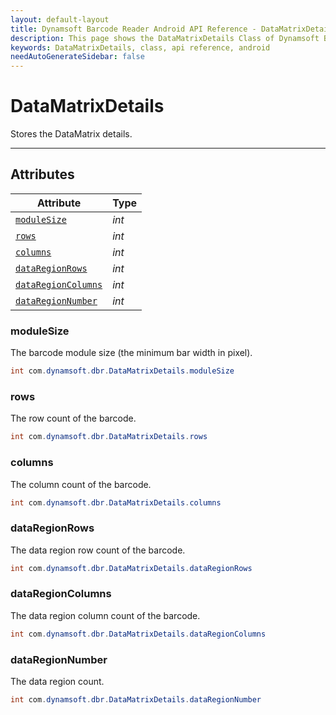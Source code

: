 ```yaml
---
layout: default-layout
title: Dynamsoft Barcode Reader Android API Reference - DataMatrixDetails Class
description: This page shows the DataMatrixDetails Class of Dynamsoft Barcode Reader for Android SDK.
keywords: DataMatrixDetails, class, api reference, android
needAutoGenerateSidebar: false
---
```



# DataMatrixDetails

Stores the DataMatrix details.

---

## Attributes
  
| Attribute | Type |
|---------- | ---- |
| [`moduleSize`](#modulesize) | *int* |
| [`rows`](#rows) | *int* | 
| [`columns`](#columns) | *int* |
| [`dataRegionRows`](#dataregionrows) | *int* | 
| [`dataRegionColumns`](#dataregioncolumns) | *int* |
| [`dataRegionNumber`](#dataregionnumber) | *int* |


### moduleSize

The barcode module size (the minimum bar width in pixel).

```java
int com.dynamsoft.dbr.DataMatrixDetails.moduleSize
```

### rows

The row count of the barcode.

```java
int com.dynamsoft.dbr.DataMatrixDetails.rows
```

### columns

The column count of the barcode.

```java
int com.dynamsoft.dbr.DataMatrixDetails.columns
```

### dataRegionRows 

The data region row count of the barcode.

```java
int com.dynamsoft.dbr.DataMatrixDetails.dataRegionRows
```

### dataRegionColumns

The data region column count of the barcode.

```java
int com.dynamsoft.dbr.DataMatrixDetails.dataRegionColumns
```

### dataRegionNumber

The data region count.

```java
int com.dynamsoft.dbr.DataMatrixDetails.dataRegionNumber
```
